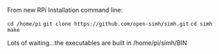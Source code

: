 From new RPi Installation command line:

`cd /home/pi`
`git clone https://github.com/open-simh/simh.git`
`cd simh`
 `make`

Lots of waiting...the executables are built in /home/pi/simh/BIN
